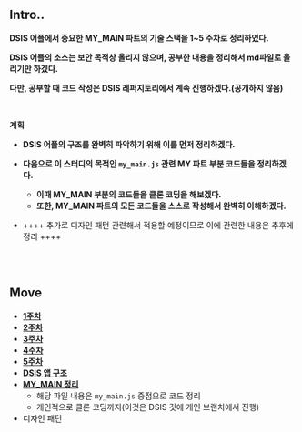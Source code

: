 ## Intro..

**DSIS 어플에서 중요한 MY_MAIN 파트의 기술 스택을 1~5 주차로 정리하였다.**

**DSIS 어플의 소스는 보안 목적상 올리지 않으며, 공부한 내용을 정리해서 md파일로 올리기만 하겠다.**

**다만, 공부할 때 코드 작성은 DSIS 레퍼지토리에서 계속 진행하겠다.(공개하지 않음)**

<br>

**계획**

* **DSIS 어플의 구조를 완벽히 파악하기 위해 이를 먼저 정리하겠다.**
* **다음으로 이 스터디의 목적인 `my_main.js` 관련 MY 파트 부분 코드들을 정리하겠다.**
  * **이때 MY_MAIN 부분의 코드들을 클론 코딩을 해보겠다.**
  * **또한, MY_MAIN 파트의 모든 코드들을 스스로 작성해서 완벽히 이해하겠다.**

* ++++ 추가로 디자인 패턴 관련해서 적용할 예정이므로 이에 관련한 내용은 추후에 정리 ++++

<br><br>

## Move

* **[1주차](./study/2023-01-30-1주차.md)**
* **[2주차](./study/2023-01-31-2주차.md)**
* **[3주차](./study/2023-02-01-3주차.md)**
* **[4주차](./study/2023-02-02-4주차.md)**
* **[5주차](./study/2023-02-03-5주차.md)**
* **[DSIS 앱 구조](./study/2023-02-13-DSIS_앱_구조.md)**
* **[MY_MAIN 정리](./study/2023-02-14-MY_MAIN_정리.md)**
  * 해당 파일 내용은 `my_main.js` 중점으로 코드 정리
  * 개인적으로 클론 코딩까지(이것은 DSIS 깃에 개인 브랜치에서 진행)
* 디자인 패턴

